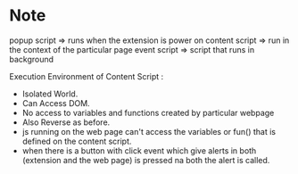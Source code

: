 # Note
popup script => runs when the extension is power on
content script => run in the context of the particular page
event script => script that runs in background



Execution Environment of Content Script : 
- Isolated World.
- Can Access DOM.
- No access to variables and functions created by particular webpage
- Also Reverse as before.
- js running on the web page can't access the variables or fun() that is defined on the content script.
- when there is a button with click event which give alerts in both (extension and the web page) is pressed na both the alert is called. 